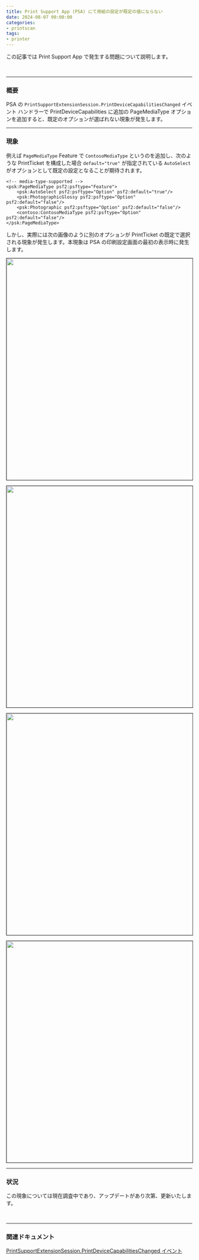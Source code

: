 ```yaml
---
title: Print Support App (PSA) にて用紙の設定が既定の値にならない
date: 2024-08-07 00:00:00
categories:
- printscan
tags:
- printer
---
```

この記事では Print Support App で発生する問題について説明します。
<!-- more -->
<br>

***
### 概要
PSA の `PrintSupportExtensionSession.PrintDeviceCapabilitiesChanged` イベント ハンドラーで PrintDeviceCapabilities に追加の PageMediaType オプションを追加すると、既定のオプションが選ばれない現象が発生します。

***
### 現象
例えば `PageMediaType` Feature で `ContosoMediaType` というのを追加し、次のような PrintTicket を構成した場合 `default="true"` が指定されている `AutoSelect` がオプションとして既定の設定となることが期待されます。

```
<!-- media-type-supported -->
<psk:PageMediaType psf2:psftype="Feature">
    <psk:AutoSelect psf2:psftype="Option" psf2:default="true"/>
    <psk:PhotographicGlossy psf2:psftype="Option" psf2:default="false"/>
    <psk:Photographic psf2:psftype="Option" psf2:default="false"/>
    <contoso:ContosoMediaType psf2:psftype="Option" psf2:default="false"/>
</psk:PageMediaType>
```

しかし、実際には次の画像のように別のオプションが PrintTicket の既定で選択される現象が発生します。本現象は PSA の印刷設定画面の最初の表示時に発生します。

<img src="https://jpwdkblog.github.io/images/psa-default-value/print-pref.png" width=600px align="left" border="1"><br clear="left">

<img src="https://jpwdkblog.github.io/images/win11-usbscan-issue/print-pref.png" width=600px align="left" border="1"><br clear="left">

<img src="https://jpwdkblog.github.io/images/win11-usbscan-issue/taskman1.png" width=600px align="left" border="1"><br clear="left">

<img src="https://jpwdkblog.github.io/images/win11-usbscan-issue/taskman4.png" width=600px align="left" border="1"><br clear="left">


***
### 状況

この現象については現在調査中であり、アップデートがあり次第、更新いたします。
  


<br>

***
### 関連ドキュメント

[PrintSupportExtensionSession.PrintDeviceCapabilitiesChanged イベント](https://learn.microsoft.com/ja-jp/uwp/api/windows.graphics.printing.printsupport.printsupportextensionsession.printdevicecapabilitieschanged?view=winrt-26100)
